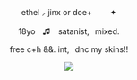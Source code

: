 <p align=center> ethel ⸝ jinx or doe+ ⠀ 　✦ <p align=center>
<p align=center> 18yoㅤ♫  ⠀satanist,⠀mixed. <p align=center>
<p align=center> free c+h &&. int,⠀dnc my skins!! <p align=center>


<p align="center">
  <img src="https://i.ibb.co/ycyW8DT6/faced.png"/>
</p>
